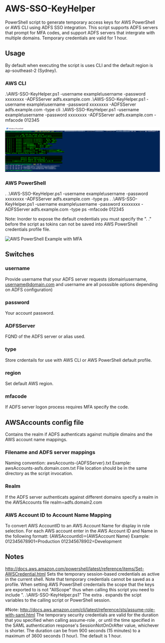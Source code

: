 # AWS-SSO-KeyHelper
PowerShell script to generate temporary access keys for AWS PowerShell or AWS CLI using ADFS SSO integration.
This script supports ADFS servers that prompt for MFA codes, and support ADFS servers that intergrate with multiple domains.
Temporary credentials are valid for 1 hour.

## Usage
By default when executing the script is uses CLI and the default region is ap-southeast-2 (Sydney).

### AWS CLI
.\AWS-SSO-KeyHelper.ps1 -username example\username -password xxxxxxxx -ADFSServer adfs.example.com
.\AWS-SSO-KeyHelper.ps1 -username example\username -password xxxxxxxx -ADFSServer adfs.example.com -type cli
.\AWS-SSO-KeyHelper.ps1 -username example\username -password xxxxxxxx -ADFSServer adfs.example.com -mfacode 012345

![AWS CLI Example with Realm specified in config file](https://raw.githubusercontent.com/Buzzcola81/AWS-SSO-KeyHelper/master/images/AWS-SSO-HelperScript-CLI.png "AWS CLI Example with Realm specified in config file")

### AWS PowerShell
. .\AWS-SSO-KeyHelper.ps1 -username example\username -password xxxxxxxx -ADFSServer adfs.example.com -type ps
. .\AWS-SSO-KeyHelper.ps1 -username example\username -password xxxxxxxx -ADFSServer adfs.example.com -type ps -mfacode 012345

Note: Inorder to expose the default credentials you must specify the ". .\" before the script as tokins can not be saved into AWS PowerShell credentials profile file. 

![AWS PowerShell Example with MFA](https://raw.githubusercontent.com/Buzzcola81/AWS-SSO-KeyHelper/images/AWS-SSO-HelperScript-PowerShell.png "AWS PoweShell Example with MFA")

## Switches

### username
Provide username that your ADFS server requests (domain\username, username@domain.com and username are all posssible options depending on ADFS configuration)

### password
Your account password.

### ADFSServer
FQND of the ADFS server or alias used.

### type
Store crdentails for use with AWS CLI or AWS PowerShell default profile.

### region
Set default AWS region.

### mfacode
If ADFS server logon process requires MFA specify the code.


## AWSAccounts config file
Contains the realm if ADFS authenticats against multiple dimains and the AWS account name mappings.

### Filename and ADFS server mappings
Naming convention: awsAccounts-{ADFSServer}.txt
Example: awsAccounts-asfs.domain.com.txt
File location should be in the same directory as the script invocation.  

### Realm
If the ADFS server authenticats against different domains specify a realm in the AWSAccounts file
realm=adfs.domain2.com

### AWS Account ID to Account Name Mapping
To convert AWS AccountID to an AWS Account Name for display in role selection.
For each AWS account enter in the AWS Account ID and Name in the following formatt:
{AWSAccountId}={AWSAccount Name}
Example:
012345678901=Production
012345678902=Development


## Notes 
http://docs.aws.amazon.com/powershell/latest/reference/items/Set-AWSCredential.html
Sets the temporary session-based credentials as active in the current shell. Note that temporary credentials cannot be saved as a profile. 
When setting AWS PowerShell credentails the scope that the keys are exported to is not "AllScope" thus when calling this script you need to include ". .\AWS-SSO-KeyHelper.ps1"
The extra . expands the scipt variables to the calling script or PowerShell session.


#Note: http://docs.aws.amazon.com/cli/latest/reference/sts/assume-role-with-saml.html
The temporary security credentials are valid for the duration that you specified when calling assume-role , or until
the time specified in the SAML authentication response's SessionNotOnOrAfter value, whichever is shorter. The duration
can be from 900 seconds (15 minutes) to a maximum of 3600 seconds (1 hour). The default is 1 hour.



 
